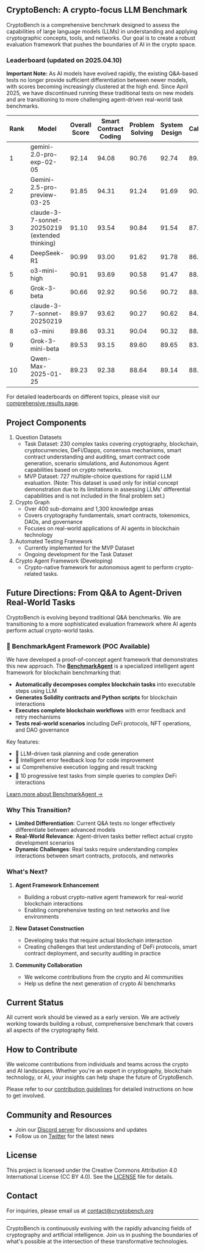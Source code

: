 ## CryptoBench: A crypto-focus LLM Benchmark

CryptoBench is a comprehensive benchmark designed to assess the capabilities of large language models (LLMs) in understanding and applying cryptographic concepts, tools, and networks. Our goal is to create a robust evaluation framework that pushes the boundaries of AI in the crypto space.

### Leaderboard (updated on 2025.04.10)

**Important Note:** As AI models have evolved rapidly, the existing Q&A-based tests no longer provide sufficient differentiation between newer models, with scores becoming increasingly clustered at the high end. Since April 2025, we have discontinued running these traditional tests on new models and are transitioning to more challenging agent-driven real-world task benchmarks.

| Rank | Model                          | Overall Score | Smart Contract Coding | Problem Solving | System Design | Calculation | Smart Contract Auditing | Knowledge |
| ---- | ------------------------------ | ------------- | --------------------- | --------------- | ------------- | ----------- | ----------------------- | --------- |
| 1    | gemini-2.0-pro-exp-02-05       | 92.14         | 94.08                 | 90.76           | 92.74         | 89.69       | 92.19                   | 92.88     |
| 2    | Gemini-2.5-pro-preview-03-25   | 91.85         | 94.31                 | 91.24           | 91.69         | 90.50       | 92.02                   | 92.38     |
| 3    | claude-3-7-sonnet-20250219 (extended thinking) | 91.10 | 93.54         | 90.84           | 91.54         | 87.69       | 91.74                   | 90.47     |
| 4    | DeepSeek-R1                    | 90.99         | 93.00                 | 91.62           | 91.78         | 86.44       | 89.83                   | 91.17     |
| 5    | o3-mini-high                   | 90.91         | 93.69                 | 90.58           | 91.47         | 88.88       | 91.45                   | 89.58     |
| 6    | Grok-3-beta                    | 90.66         | 92.92                 | 90.56           | 90.72         | 88.06       | 91.02                   | 90.58     |
| 7    | claude-3-7-sonnet-20250219     | 89.97         | 93.62                 | 90.27           | 90.62         | 84.44       | 90.64                   | 88.78     |
| 8    | o3-mini                        | 89.86         | 93.31                 | 90.04           | 90.32         | 88.56       | 89.57                   | 88.47     |
| 9    | Grok-3-mini-beta               | 89.53         | 93.15                 | 89.60           | 89.65         | 83.56       | 90.07                   | 89.90     |
| 10   | Qwen-Max-2025-01-25            | 89.23         | 92.38                 | 88.64           | 89.14         | 88.88       | 90.79                   | 87.53     |

For detailed leaderboards on different topics, please visit our [comprehensive results page](https://github.com/xxcg322/CryptoBench/blob/main/Leaderboards.md).

## Project Components

1. Question Datasets
   - Task Dataset: 230 complex tasks covering cryptography, blockchain, cryptocurrencies, DeFi/Dapps, consensus mechanisms, smart contract understanding and auditing, smart contract code generation, scenario simulations, and Autonomous Agent capabilities based on crypto networks.
   - MVP Dataset: 727 multiple-choice questions for rapid LLM evaluation. (Note: This dataset is used only for initial concept demonstration due to its limitations in assessing LLMs' differential capabilities and is not included in the final problem set.)
2. Crypto Graph
   - Over 400 sub-domains and 1,300 knowledge areas
   - Covers cryptography fundamentals, smart contracts, tokenomics, DAOs, and governance
   - Focuses on real-world applications of AI agents in blockchain technology
3. Automated Testing Framework
   - Currently implemented for the MVP Dataset
   - Ongoing development for the Task Dataset
4. Crypto Agent Framework (Developing)
   - Crypto-native framework for autonomous agent to perform crypto-related tasks.



## Future Directions: From Q&A to Agent-Driven Real-World Tasks

CryptoBench is evolving beyond traditional Q&A benchmarks. We are transitioning to a more sophisticated evaluation framework where AI agents perform actual crypto-world tasks. 

### 🚀 BenchmarkAgent Framework (POC Available)

We have developed a proof-of-concept agent framework that demonstrates this new approach. The **[BenchmarkAgent](./benchagent/)** is a specialized intelligent agent framework for blockchain benchmarking that:

- **Automatically decomposes complex blockchain tasks** into executable steps using LLM
- **Generates Solidity contracts and Python scripts** for blockchain interactions
- **Executes complete blockchain workflows** with error feedback and retry mechanisms
- **Tests real-world scenarios** including DeFi protocols, NFT operations, and DAO governance

Key features:
- 🤖 LLM-driven task planning and code generation
- 🔄 Intelligent error feedback loop for code improvement
- 📊 Comprehensive execution logging and result tracking
- 🧪 10 progressive test tasks from simple queries to complex DeFi interactions

[Learn more about BenchmarkAgent →](./benchagent/README.md)

### Why This Transition?

- **Limited Differentiation**: Current Q&A tests no longer effectively differentiate between advanced models
- **Real-World Relevance**: Agent-driven tasks better reflect actual crypto development scenarios
- **Dynamic Challenges**: Real tasks require understanding complex interactions between smart contracts, protocols, and networks

### What's Next?

1. **Agent Framework Enhancement**
   - Building a robust crypto-native agent framework for real-world blockchain interactions
   - Enabling comprehensive testing on test networks and live environments

2. **New Dataset Construction**
   - Developing tasks that require actual blockchain interaction
   - Creating challenges that test understanding of DeFi protocols, smart contract deployment, and security auditing in practice

3. **Community Collaboration**
   - We welcome contributions from the crypto and AI communities
   - Help us define the next generation of crypto AI benchmarks

## Current Status

All current work should be viewed as a early version. We are actively working towards building a robust, comprehensive benchmark that covers all aspects of the cryptography field.

## How to Contribute

We welcome contributions from individuals and teams across the crypto and AI landscapes. Whether you're an expert in cryptography, blockchain technology, or AI, your insights can help shape the future of CryptoBench.

Please refer to our [contribution guidelines](https://cryptobench.org/contribute) for detailed instructions on how to get involved.

## Community and Resources

- Join our [Discord server](https://discord.gg/cryptobench) for discussions and updates
- Follow us on [Twitter](https://twitter.com/cryptobench) for the latest news

## License

This project is licensed under the Creative Commons Attribution 4.0 International License (CC BY 4.0). See the [LICENSE](LICENSE) file for details.

## Contact

For inquiries, please email us at [contact@cryptobench.org](mailto:contact@cryptobench.org)

------

CryptoBench is continuously evolving with the rapidly advancing fields of cryptography and artificial intelligence. Join us in pushing the boundaries of what's possible at the intersection of these transformative technologies.
